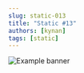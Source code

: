 ```yaml
---
slug: static-013
title: "Static #13"
authors: [kynan]
tags: [static]
---
```


![Example banner](/img/stories/static/013.PNG)

